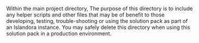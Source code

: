 Within the main project directory,  The purpose of this directory is to include any helper scripts and other files that may be of benefit to those developing, testing, trouble-shooting or using the solution pack as part of an Islandora instance.  You may safely delete this directory when using this solution pack in a production environment.
